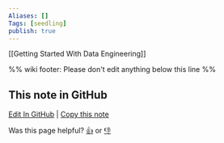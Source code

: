 ```yaml
---
Aliases: []
Tags: [seedling]
publish: true
---
```


[[Getting Started With Data Engineering]]

%% wiki footer: Please don't edit anything below this line %%

## This note in GitHub

<span class="git-footer">[Edit In GitHub](https://github.dev/data-engineering-community/data-engineering-wiki/blob/main/Guides/Guides.md "git-hub-edit-note") | [Copy this note](https://raw.githubusercontent.com/data-engineering-community/data-engineering-wiki/main/Guides/Guides.md "git-hub-copy-note")</span>

<span class="git-footer">Was this page helpful?
[👍](https://tally.so/r/3jZ8D4?rating=Yes&url=https://dataengineering.wiki/Guides/Guides) or [👎](https://tally.so/r/3jZ8D4?rating=No&url=https://dataengineering.wiki/Guides/Guides)</span>
